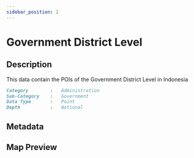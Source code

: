 ```yaml
---
sidebar_position: 2
---
```


# Government District Level

## Description

This data contain the POIs of the Government District Level in Indonesia

```md title="Government District Level"{1-4}
Category        :   Administration
Sub-Category    :   Government
Data Type       :   Point
Depth           :   National
```

## Metadata

## Map Preview